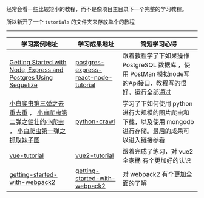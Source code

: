 经常会看一些比较短小的教程，而不是像项目主目录下一个完整的学习教程。

所以新开了一个 `tutorials` 的文件夹来存放单个的教程

---

学习案例地址 | 学习成果地址 | 简短学习心得
-----|-----|-----
[Getting Started with Node, Express and Postgres Using Sequelize](https://scotch.io/tutorials/getting-started-with-node-express-and-postgres-using-sequelize) | [postgres-express-react-node-tutorial](https://github.com/cody1991/learn/tree/gh-pages/tutorials/postgres-express-react-node-tutorial) | 跟着教程学了下如果操作 PostgreSQL 数据库 ，使用 PostMan 模拟node写的Api接口，教程写的很好，运行全部通过
[小白爬虫第三弹之去重去重](http://cuiqingcai.com/3314.html) ， [小白爬虫第二弹之健壮的小爬虫](http://cuiqingcai.com/3256.html) ， [小白爬虫第一弹之抓取妹子图](http://cuiqingcai.com/3179.html) | [python-crawl](https://github.com/cody1991/learn/tree/gh-pages/tutorials/python-crawl) | 学习了下如何使用 python 进行大规模的图片爬虫和下载，以及使用 mongodb 进行存储。最后的成果可以进入链接参看
[vue-tutorial](https://github.com/MeCKodo/vue-tutorial) | [vue2-tutorial](https://github.com/cody1991/learn/tree/gh-pages/tutorials/vue2-tutorial) | 跟着完成了练习，对 vue2 全家桶 有个更加好的认识
[getting-started-with-webpack2](https://llp0574.github.io/2016/11/29/getting-started-with-webpack2/) | [getting-started-with-webpack2](https://github.com/cody1991/learn/tree/gh-pages/tutorials/getting-started-with-webpack2) | 对 webpack2 有个更加全面的了解




